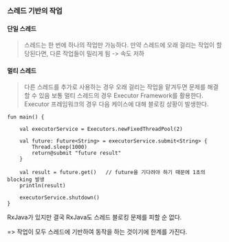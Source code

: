 ### 스레드 기반의 작업
#### 단일 스레드
> 스레드는 한 번에 하나의 작업만 가능하다.
> 만약 스레드에 오래 걸리는 작업이 할당된다면, 다른 작업들이 밀리게 됨 -> 속도 저하

#### 멀티 스레드
> 다른 스레드를 추가로 사용하는 경우 오래 걸리는 작업을 맡겨두면 문제를 해결 할 수 있음
> 보통 멀티 스레드의 경우 Executor Framework를 활용한다.
> Executor 프레임워크의 경우 다음 케이스에 대해 블로킹 상황이 발생한다.

```
fun main() {

	val executorService = Executors.newFixedThreadPool(2)

	val future: Future<String> = executorService.submit<String> {
		Thread.sleep(1000)
		return@submit "future result"
	}
	
	val result = future.get()   // future을 기다려야 하기 때문에 1초의 blocking 발생
	println(result)

	executorService.shutdown()
}
```

RxJava가 있지만 결국 RxJava도 스레드 블로킹 문제를 피할 순 없다.

=> 작업이 모두 스레드에 기반하여 동작을 하는 것이기에 한계를 가진다.